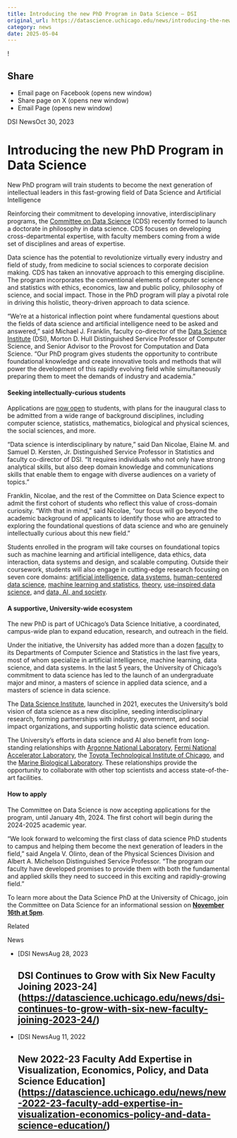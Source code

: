 ```yaml
---
title: Introducing the new PhD Program in Data Science – DSI
original_url: https://datascience.uchicago.edu/news/introducing-the-new-phd-program-in-data-science
category: news
date: 2025-05-04
---
```


!

## Share

* Email page on Facebook (opens new window)
* Share page on X (opens new window)
* Email Page (opens new window)

<!-- Table-like structure detected -->

DSI NewsOct 30, 2023

# Introducing the new PhD Program in Data Science

New PhD program will train students to become the next generation of intellectual leaders in this fast-growing field of Data Science and Artificial Intelligence

Reinforcing their commitment to developing innovative, interdisciplinary programs, the [Committee on Data Science](https://codas.uchicago.edu/) (CDS) recently formed to launch a doctorate in philosophy in data science. CDS focuses on developing cross-departmental expertise, with faculty members coming from a wide set of disciplines and areas of expertise.

Data science has the potential to revolutionize virtually every industry and field of study, from medicine to social sciences to corporate decision making. CDS has taken an innovative approach to this emerging discipline. The program incorporates the conventional elements of computer science and statistics with ethics, economics, law and public policy, philosophy of science, and social impact. Those in the PhD program will play a pivotal role in driving this holistic, theory-driven approach to data science.

“We’re at a historical inflection point where fundamental questions about the fields of data science and artificial intelligence need to be asked and answered,” said Michael J. Franklin, faculty co-director of the [Data Science Institute](https://datascience.uchicago.edu/) (DSI), Morton D. Hull Distinguished Service Professor of Computer Science, and Senior Advisor to the Provost for Computation and Data Science. “Our PhD program gives students the opportunity to contribute foundational knowledge and create innovative tools and methods that will power the development of this rapidly evolving field while simultaneously preparing them to meet the demands of industry and academia.”

#### Seeking intellectually-curious students

Applications are [now open](https://apply-psd.uchicago.edu/apply/) to students, with plans for the inaugural class to be admitted from a wide range of background disciplines, including computer science, statistics, mathematics, biological and physical sciences, the social sciences, and more.

“Data science is interdisciplinary by nature,” said Dan Nicolae, Elaine M. and Samuel D. Kersten, Jr. Distinguished Service Professor in Statistics and faculty co-director of DSI. “It requires individuals who not only have strong analytical skills, but also deep domain knowledge and communications skills that enable them to engage with diverse audiences on a variety of topics.”

Franklin, Nicolae, and the rest of the Committee on Data Science expect to admit the first cohort of students who reflect this value of cross-domain curiosity. “With that in mind,” said Nicolae, “our focus will go beyond the academic background of applicants to identify those who are attracted to exploring the foundational questions of data science and who are genuinely intellectually curious about this new field.”

Students enrolled in the program will take courses on foundational topics such as machine learning and artificial intelligence, data ethics, data interaction, data systems and design, and scalable computing. Outside their coursework, students will also engage in cutting-edge research focusing on seven core domains: [artificial intelligence](https://codas.uchicago.edu/research/artificial-intelligence/), [data systems](https://codas.uchicago.edu/research/data-systems/), [human-centered data science](https://codas.uchicago.edu/research/human-centered-ds/), [machine learning and statistics](https://codas.uchicago.edu/research/ai-ml-and-stats/), [theory](https://codas.uchicago.edu/research/foundations/), [use-inspired data science](https://codas.uchicago.edu/research/use-inspired-ds/), and [data, AI, and society](https://codas.uchicago.edu/research/data-ai-and-society/).

#### A supportive, University-wide ecosystem

The new PhD is part of UChicago’s Data Science Initiative, a coordinated, campus-wide plan to expand education, research, and outreach in the field.

Under the initiative, the University has added more than a dozen [faculty](https://datascience.uchicago.edu/news/dsi-continues-to-grow-with-six-new-faculty-joining-2023-24/) to its Departments of Computer Science and Statistics in the last five years, most of whom specialize in artificial intelligence, machine learning, data science, and data systems. In the last 5 years, the University of Chicago’s commitment to data science has led to the launch of an undergraduate major and minor, a masters of science in applied data science, and a masters of science in data science.

The [Data Science Institute](https://datascience.uchicago.edu/), launched in 2021, executes the University’s bold vision of data science as a new discipline, seeding interdisciplinary research, forming partnerships with industry, government, and social impact organizations, and supporting holistic data science education.

The University’s efforts in data science and AI also benefit from long-standing relationships with [Argonne National Laboratory](https://www.anl.gov/), [Fermi National Accelerator Laboratory](https://www.fnal.gov/), the [Toyota Technological Institute of Chicago](https://www.ttic.edu/), and the [Marine Biological Laboratory](https://www.mbl.edu/). These relationships provide the opportunity to collaborate with other top scientists and access state-of-the-art facilities.

#### How to apply

The Committee on Data Science is now accepting applications for the program, until January 4th, 2024. The first cohort will begin during the 2024-2025 academic year.

“We look forward to welcoming the first class of data science PhD students to campus and helping them become the next generation of leaders in the field,” said Angela V. Olinto, dean of the Physical Sciences Division and Albert A. Michelson Distinguished Service Professor. “The program our faculty have developed promises to provide them with both the fundamental and applied skills they need to succeed in this exciting and rapidly-growing field.”

To learn more about the Data Science PhD at the University of Chicago, join the Committee on Data Science for an informational session on [**November 16th at 5pm**](https://datascience.uchicago.edu/events/phd-in-data-science-online-information-session/).

Related

News

* [DSI NewsAug 28, 2023

  ## DSI Continues to Grow with Six New Faculty Joining 2023-24](https://datascience.uchicago.edu/news/dsi-continues-to-grow-with-six-new-faculty-joining-2023-24/)
* [DSI NewsAug 11, 2022

  ## New 2022-23 Faculty Add Expertise in Visualization, Economics, Policy, and Data Science Education](https://datascience.uchicago.edu/news/new-2022-23-faculty-add-expertise-in-visualization-economics-policy-and-data-science-education/)